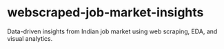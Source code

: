 # webscraped-job-market-insights
Data-driven insights from Indian job market using web scraping, EDA, and visual analytics.
